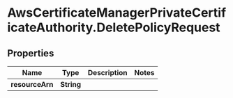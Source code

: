 # AwsCertificateManagerPrivateCertificateAuthority.DeletePolicyRequest

## Properties

Name | Type | Description | Notes
------------ | ------------- | ------------- | -------------
**resourceArn** | **String** |  | 


